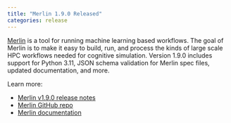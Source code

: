 ```yaml
---
title: "Merlin 1.9.0 Released"
categories: release
---
```


[Merlin](https://github.com/LLNL/merlin) is a tool for running machine learning based workflows. The goal of Merlin is to make it easy to build, run, and process the kinds of large scale HPC workflows needed for cognitive simulation. Version 1.9.0 includes support for Python 3.11, JSON schema validation for Merlin spec files, updated documentation, and more.

Learn more:

- [Merlin v1.9.0 release notes](https://github.com/LLNL/merlin/releases/tag/1.9.0)
- [Merlin GitHub repo](https://github.com/LLNL/merlin)
- [Merlin documentation](https://merlin.readthedocs.io/en/latest/)
